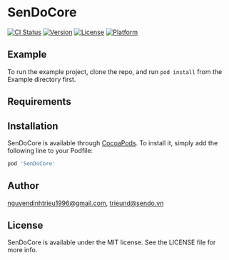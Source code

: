 # SenDoCore

[![CI Status](https://img.shields.io/travis/nguyendinhtrieu1996@gmail.com/SenDoCore.svg?style=flat)](https://travis-ci.org/nguyendinhtrieu1996@gmail.com/SenDoCore)
[![Version](https://img.shields.io/cocoapods/v/SenDoCore.svg?style=flat)](https://cocoapods.org/pods/SenDoCore)
[![License](https://img.shields.io/cocoapods/l/SenDoCore.svg?style=flat)](https://cocoapods.org/pods/SenDoCore)
[![Platform](https://img.shields.io/cocoapods/p/SenDoCore.svg?style=flat)](https://cocoapods.org/pods/SenDoCore)

## Example

To run the example project, clone the repo, and run `pod install` from the Example directory first.

## Requirements

## Installation

SenDoCore is available through [CocoaPods](https://cocoapods.org). To install
it, simply add the following line to your Podfile:

```ruby
pod 'SenDoCore'
```

## Author

nguyendinhtrieu1996@gmail.com, trieund@sendo.vn

## License

SenDoCore is available under the MIT license. See the LICENSE file for more info.
